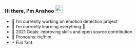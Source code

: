 ### Hi there, I'm Anshoo <img src="https://media.giphy.com/media/hvRJCLFzcasrR4ia7z/giphy.gif" width="25px">

<!--
**D3ADSH0T25/D3ADSH0T25** is a ✨ _special_ ✨ repository because its `README.md` (this file) appears on your GitHub profile.

Here are some ideas to get you started:
-->
- 🔭 I’m currently working on emotion detection project
- 🌱 I’m currently learning everything 🤣
- 🥅 2021 Goals: improving skills and open source contribution
-   :man: Pronouns: he/him
- ⚡ Fun fact: 

